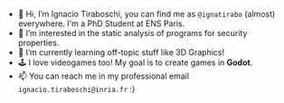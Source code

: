 - 👋 Hi, I’m Ignacio Tiraboschi, you can find me as `@ignatirabo` (almost) everywhere. I'm a PhD Student at ENS Paris.
- 👀 I’m interested in the static analysis of programs for security properties.
- 🌱 I’m currently learning off-topic stuff like 3D Graphics!
- 🕹️ I love videogames too! My goal is to create games in **Godot**.
- 📫 You can reach me in my professional email `ignacio.tiraboschi@inria.fr` :)
